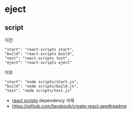 # eject

## script

이전

```
"start": "react-scripts start",
"build": "react-scripts build",
"test": "react-scripts test",
"eject": "react-scripts eject"
```

이후

```
"start": "node scripts/start.js",
"build": "node scripts/build.js",
"test": "node scripts/test.js"
```

- [react scripts](https://www.npmjs.com/package/react-scripts) dependency 삭제
- https://github.com/facebook/create-react-app#readme
